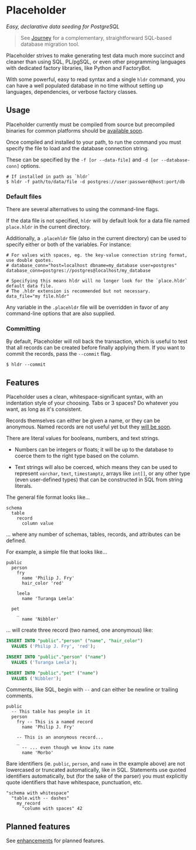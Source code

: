 # Placeholder

*Easy, declarative data seeding for PostgreSQL*

> See [Journey](https://github.com/kevlarr/jrny)
> for a complementary, straightforward SQL-based database migration tool.

Placeholder strives to make generating test data much more succinct
and cleaner than using SQL, PL/pgSQL, or even other programming languages
with dedicated factory libraries, like Python and FactoryBot.

With some powerful, easy to read syntax and a single `hldr` command,
you can have a well populated database in no time without setting up
languages, dependencies, or verbose factory classes.

## Usage

Placeholder currently must be compiled from source but precompiled
binaries for common platforms should be [available soon](https://github.com/kevlarr/hldr/issues/16).

Once compiled and installed to your path,
to run the command you must specify the file to load and the
database connection string.

These can be specified by the `-f [or --data-file]` and
`-d [or --database-conn]` options.

```
# If installed in path as `hldr`
$ hldr -f path/to/data/file -d postgres://user:password@host:port/db
```

### Default files

There are several alternatives to using the command-line flags.

If the data file is not specified, `hldr` will by default look for a data file named `place.hldr`
in the current directory.

Additionally, a `.placehldr` file (also in the current directory) can be used to specify either
or both of the variables. For instance:

```
# For values with spaces, eg. the key-value connection string format, use double quotes.
# database_conn="host=localhost dbname=my_database user=postgres"
database_conn=postgres://postgres@localhost/my_database

# Specifying this means hldr will no longer look for the `place.hldr` default data file.
# The .hldr extension is recommended but not necessary.
data_file="my file.hldr"
```

Any variable in the `.placehldr` file will be overridden in favor of any command-line options
that are also supplied.

### Committing

By default, Placeholder will roll back the transaction,
which is useful to test that all records can be created
before finally applying them.
If you want to commit the records, pass the `--commit` flag.

```
$ hldr --commit
```

## Features

Placeholder uses a clean, whitespace-significant syntax,
with an indentation style of your choosing. Tabs or 3 spaces?
Do whatever you want, as long as it's consistent.

Records themselves can either be given a name, or they can be anonymous.
Named records are not useful yet but they [will be soon](https://github.com/kevlarr/hldr/issues/12).

There are literal values for booleans, numbers, and text strings.

- Numbers can be integers or floats; it will be up to the database to
coerce them to the right type based on the column.

- Text strings will also be coerced, which means they can be
used to represent `varchar`, `text`, `timestamptz`, arrays like `int[]`, or any
other type (even user-defined types) that can be constructed in SQL from string literals.

The general file format looks like...

```
schema
  table
    record
      column value
```
... where any number of schemas, tables, records, and attributes can be defined.

For example, a simple file that looks like...

```
public
  person
    fry
      name 'Philip J. Fry'
      hair_color 'red'

    leela
      name 'Turanga Leela'

  pet
    _
      name 'Nibbler'
```

... will create three record (two named, one anonymous) like:

```sql
INSERT INTO "public"."person" ("name", "hair_color")
  VALUES ('Philip J. Fry', 'red');

INSERT INTO "public"."person" ("name")
  VALUES ('Turanga Leela');

INSERT INTO "public"."pet" ("name")
  VALUES ('Nibbler');
```

Comments, like SQL, begin with `--` and can either be newline or trailing comments.

```
public
  -- This table has people in it
  person
    fry -- This is a named record
      name 'Philip J. Fry'

    -- This is an anonymous record...
    _
      -- ... even though we know its name
      name 'Morbo'
```

Bare identifiers (ie. `public`, `person`, and `name` in the example above)
are not lowercased or truncated automatically, like in SQL.
Statements use quoted identifiers automatically,
but (for the sake of the parser) you must explicitly quote identifiers
that have whitespace, punctuation, etc.

```
"schema with whitespace"
  "table.with -- dashes"
    my_record
      "column with spaces" 42
```

## Planned features

See [enhancements](https://github.com/kevlarr/hldr/issues?q=is%3Aopen+is%3Aissue+label%3Aenhancement) for planned features.
